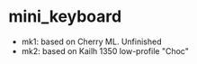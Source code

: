 # mini_keyboard

 * mk1: based on Cherry ML. Unfinished
 * mk2: based on Kailh 1350 low-profile "Choc"

